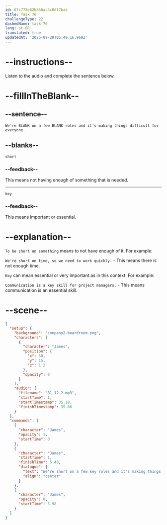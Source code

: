 ```yaml
---
id: 67c773e62b856ac4c0d17baa
title: Task 76
challengeType: 22
dashedName: task-76
lang: pt-BR
translated: true
updatedAt: '2025-09-29T05:49:16.969Z'
---
```


<!-- (Audio) James: We're short on a few key roles and it's making things difficult for everyone. -->

# --instructions--

Listen to the audio and complete the sentence below.  

# --fillInTheBlank--

## --sentence--

`We're BLANK on a few BLANK roles and it's making things difficult for everyone.`  

## --blanks--

`short`  

### --feedback--

This means not having enough of something that is needed.  

---  

`key`  

### --feedback--

This means important or essential.  

# --explanation--

`To be short on something` means to not have enough of it. For example:

`We're short on time, so we need to work quickly.` - This means there is not enough time.

`Key` can mean essential or very important as in this context. For example:

`Communication is a key skill for project managers.` - This means communication is an essential skill.

# --scene--

```json
{
  "setup": {
    "background": "company2-boardroom.png",
    "characters": [
      {
        "character": "James",
        "position": {
          "x": 50,
          "y": 15,
          "z": 1.2
        },
        "opacity": 0
      }
    ],
    "audio": {
      "filename": "B1_12-2.mp3",
      "startTime": 1,
      "startTimestamp": 35.18,
      "finishTimestamp": 39.66
    }
  },
  "commands": [
    {
      "character": "James",
      "opacity": 1,
      "startTime": 0
    },
    {
      "character": "James",
      "startTime": 1,
      "finishTime": 5.48,
      "dialogue": {
        "text": "We're short on a few key roles and it's making things difficult for everyone.",
        "align": "center"
      }
    },
    {
      "character": "James",
      "opacity": 0,
      "startTime": 5.98
    }
  ]
}
```
